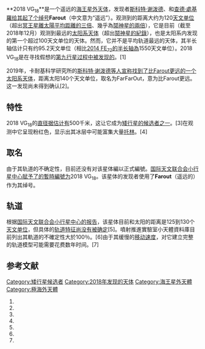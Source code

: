 **2018
VG<sub>18</sub>**是一个遥远的[海王星外天体](https://zh.wikipedia.org/wiki/海王星外天体 "wikilink")，发现者[斯科特·谢泼德](../Page/斯科特·谢泼德.md "wikilink")、和[查德·處基羅给其起了个绰号](https://zh.wikipedia.org/wiki/查德·處基羅 "wikilink")**Farout**（中文意为“遥远”）。观测到的距离大约为120[天文单位](https://zh.wikipedia.org/wiki/天文单位 "wikilink")（超出[冥王星離](../Page/冥王星.md "wikilink")[太陽平均距離的三倍](https://zh.wikipedia.org/wiki/太陽 "wikilink")、幾乎為[鬩神星的兩倍](https://zh.wikipedia.org/wiki/鬩神星 "wikilink")），它是目前（截至2018年12月）观测到最远的[太阳系](https://zh.wikipedia.org/wiki/太阳系 "wikilink")[天体](https://zh.wikipedia.org/wiki/天体 "wikilink")（超出[鬩神星的紀錄](https://zh.wikipedia.org/wiki/鬩神星 "wikilink")），也是太阳系内发现的第一个超过100天文单位的天体。然而，它并不是平均轨道最远的天体，其半长轴估计只有约95.2天文单位（相比[2014
FE<sub>72</sub>的半长轴為](https://zh.wikipedia.org/wiki/2014_FE72 "wikilink")1550天文单位）。2018
VG<sub>18</sub>是在寻找假想的[第九行星过程中被发现的](../Page/第九行星.md "wikilink")。\[1\]

2019年，卡耐基科学研究所的[斯科特·谢泼德等人宣称找到了比Farout更远的一个太阳系天体](../Page/斯科特·谢泼德.md "wikilink")，距离太阳140个天文单位，取名为FarFarOut，意为比Farout更远。这一发现尚未得到确认\[2\]。

## 特性

2018
VG<sub>18</sub>的[直径据估计有](../Page/直径.md "wikilink")500千米，这让它成为[矮行星的候选者之一](https://zh.wikipedia.org/wiki/矮行星 "wikilink")。\[3\]在观测中它呈现粉红色，显示出其冰层中可能富集大量[托林](../Page/托林_\(天文学\).md "wikilink")。\[4\]

## 取名

由于其轨道的不确定性，目前还没有对该星体編以正式編號。[国际天文联合会小行星中心賦予了的暫時編號为](https://zh.wikipedia.org/wiki/国际天文联合会 "wikilink")2018
VG<sub>18</sub>。该星体的发现者使用了**Farout**（遥远的）作为其绰号。

## 轨道

根据[国际天文联合会](https://zh.wikipedia.org/wiki/国际天文联合会 "wikilink")[小行星中心的报告](../Page/小行星中心.md "wikilink")，该星体目前和太阳的距离是125到130个[天文单位](https://zh.wikipedia.org/wiki/天文单位 "wikilink")，但具体的[轨道特征尚没有被确定](https://zh.wikipedia.org/wiki/轨道类型 "wikilink")\[5\]。噴射推進實驗室小天體資料庫目前列出其軌道的不確定性大於100％。\[6\]由于其缓慢的[移动速度](../Page/轨道速度.md "wikilink")，对它建立完整的轨道模型可能需要花费数年时间。\[7\]

## 参考文献

[Category:矮行星候选者](https://zh.wikipedia.org/wiki/Category:矮行星候选者 "wikilink")
[Category:2018年发现的天体](https://zh.wikipedia.org/wiki/Category:2018年发现的天体 "wikilink")
[Category:海王星外天體](https://zh.wikipedia.org/wiki/Category:海王星外天體 "wikilink")
[Category:極海外天體](https://zh.wikipedia.org/wiki/Category:極海外天體 "wikilink")

1.

2.

3.
4.

5.
6.

7.